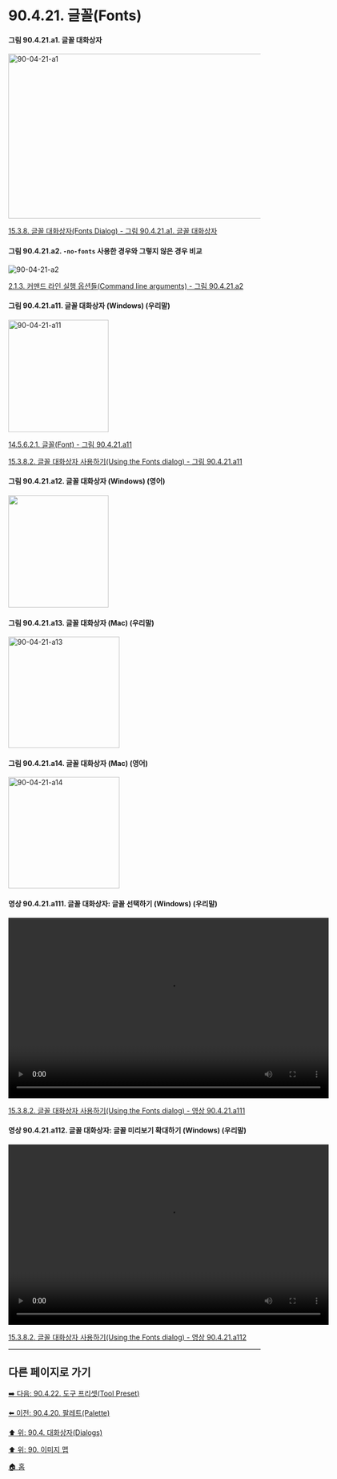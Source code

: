 # 90.4.21. 글꼴(Fonts)

<a id="90-04-21-a1"></a>

#### 그림 90.4.21.a1. 글꼴 대화상자
<img width="894" height="329" alt="90-04-21-a1" src="https://github.com/user-attachments/assets/3703c923-408e-403d-b2dd-b16af8430234" />

[15.3.8. 글꼴 대화상자(Fonts Dialog) - 그림 90.4.21.a1. 글꼴 대화상자](./15-03-08-00-fonts_dialog.md#90-04-21-a1)

<a id="90-04-21-a2"></a>

#### 그림 90.4.21.a2. `-no-fonts` 사용한 경우와 그렇지 않은 경우 비교
![90-04-21-a2](https://github.com/wonder13662/gimp/assets/15767104/fc8d52e4-09ac-46b2-8e46-278fd53bef95)

[2.1.3. 커맨드 라인 실행 옵션들(Command line arguments) - 그림 90.4.21.a2](./02-01-03-command_line_arguments.md#90-04-21-a2)

<a id="90-04-21-a11"></a>

#### 그림 90.4.21.a11. 글꼴 대화상자 (Windows) (우리말)
<img width="200" height="224" alt="90-04-21-a11" src="https://github.com/user-attachments/assets/180697a7-fb8a-46fe-acca-70954e2b61ca" />

[14.5.6.2.1. 글꼴(Font) - 그림 90.4.21.a11](./14-05-06-02-01-font.md#90-04-21-a11)

[15.3.8.2. 글꼴 대화상자 사용하기(Using the Fonts dialog) - 그림 90.4.21.a11](./15-03-08-02-00-using_the_fonts_dialog.md#90-04-21-a11)

<a id="90-04-21-a12"></a>

#### 그림 90.4.21.a12. 글꼴 대화상자 (Windows) (영어)
<img width="200" height="224" alt="" src="https://github.com/user-attachments/assets/ad92967d-c1cf-4155-a25d-d6d850df1aad" />

<a id="90-04-21-a13"></a>

#### 그림 90.4.21.a13. 글꼴 대화상자 (Mac) (우리말)
<img width="222" height="222" alt="90-04-21-a13" src="https://github.com/user-attachments/assets/4e0449f2-572a-4130-883b-9755f0835861">

<a id="90-04-21-a14"></a>

#### 그림 90.4.21.a14. 글꼴 대화상자 (Mac) (영어)
<img width="222" height="222" alt="90-04-21-a14" src="https://github.com/user-attachments/assets/35e34241-6d02-472e-9d2c-578f2520ead4">

<a id="90-04-21-a111"></a>

#### 영상 90.4.21.a111. 글꼴 대화상자: 글꼴 선택하기 (Windows) (우리말)
<video controls="controls" width="640" height="360" src="https://github.com/user-attachments/assets/6248379d-e67a-4a83-bd66-327b144e3562"></video>

[15.3.8.2. 글꼴 대화상자 사용하기(Using the Fonts dialog) - 영상 90.4.21.a111](./15-03-08-02-00-using_the_fonts_dialog.md#90-04-21-a111)

<a id="90-04-21-a112"></a>

#### 영상 90.4.21.a112. 글꼴 대화상자: 글꼴 미리보기 확대하기 (Windows) (우리말)
<video controls="controls" width="640" height="360" src="https://github.com/user-attachments/assets/a8d69ec8-57d0-456e-abe6-553fd5cb4cec"></video>

[15.3.8.2. 글꼴 대화상자 사용하기(Using the Fonts dialog) - 영상 90.4.21.a112](./15-03-08-02-00-using_the_fonts_dialog.md#90-04-21-a112)

***

## 다른 페이지로 가기

[➡️ 다음: 90.4.22. 도구 프리셋(Tool Preset)](./90-04-0022-tool_presets.md)

[⬅️ 이전: 90.4.20. 팔레트(Palette)](./90-04-0020-palette.md)

[⬆️ 위: 90.4. 대화상자(Dialogs)](./90-04-0000-dialogs.md)

[⬆️ 위: 90. 이미지 맵](./90-00-image-map.md)

[🏠 홈](./00-home.md)
